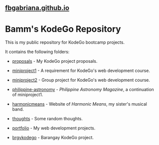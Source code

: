 ## [fbgabriana.github.io](/)

# Bamm's KodeGo Repository

This is my public repository for KodeGo bootcamp projects.

It contains the following folders:

* [proposals](proposals/) - My KodeGo project proposals.

* [miniproject1](miniproject1/) - A requirement for KodeGo's web development course.

* [miniproject2](miniproject2/) - Group project for KodeGo's web development course.

* [philippine-astronomy](philippine-astronomy/) - _Philippine Astronomy Magazine_, a continuation of miniproject1.

* [harmonicmeans](harmonicmeans/) - Website of _Harmonic Means_, my sister's musical band.

* [thoughts](thoughts/) - Some random thoughts.

* [portfolio](portfolio/) - My web development projects.

* [brgykodego](brgykodego/) - Barangay KodeGo project.

